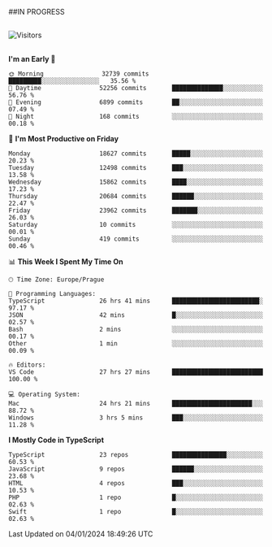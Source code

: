 ##IN PROGRESS
##
![Visitors](https://komarev.com/ghpvc/?username=petrbui&style=for-the-badge&label=Visitors+👀)



##
<!--
[![My GitHub stats](https://github-readme-stats.vercel.app/api?username=petrbui&theme=github_dark)](https://github.com/anuraghazra/github-readme-stats)

[![My wakatime stats](https://github-readme-stats.vercel.app/api/wakatime?username=petrbui&theme=github_dark)](https://github.com/anuraghazra/github-readme-stats)
-->
<!--START_SECTION:waka-->
**I'm an Early 🐤** 

```text
🌞 Morning                32739 commits       █████████░░░░░░░░░░░░░░░░   35.56 % 
🌆 Daytime                52256 commits       ██████████████░░░░░░░░░░░   56.76 % 
🌃 Evening                6899 commits        ██░░░░░░░░░░░░░░░░░░░░░░░   07.49 % 
🌙 Night                  168 commits         ░░░░░░░░░░░░░░░░░░░░░░░░░   00.18 % 
```
📅 **I'm Most Productive on Friday** 

```text
Monday                   18627 commits       █████░░░░░░░░░░░░░░░░░░░░   20.23 % 
Tuesday                  12498 commits       ███░░░░░░░░░░░░░░░░░░░░░░   13.58 % 
Wednesday                15862 commits       ████░░░░░░░░░░░░░░░░░░░░░   17.23 % 
Thursday                 20684 commits       ██████░░░░░░░░░░░░░░░░░░░   22.47 % 
Friday                   23962 commits       ███████░░░░░░░░░░░░░░░░░░   26.03 % 
Saturday                 10 commits          ░░░░░░░░░░░░░░░░░░░░░░░░░   00.01 % 
Sunday                   419 commits         ░░░░░░░░░░░░░░░░░░░░░░░░░   00.46 % 
```


📊 **This Week I Spent My Time On** 

```text
🕑︎ Time Zone: Europe/Prague

💬 Programming Languages: 
TypeScript               26 hrs 41 mins      ████████████████████████░   97.17 % 
JSON                     42 mins             █░░░░░░░░░░░░░░░░░░░░░░░░   02.57 % 
Bash                     2 mins              ░░░░░░░░░░░░░░░░░░░░░░░░░   00.17 % 
Other                    1 min               ░░░░░░░░░░░░░░░░░░░░░░░░░   00.09 % 

🔥 Editors: 
VS Code                  27 hrs 27 mins      █████████████████████████   100.00 % 

💻 Operating System: 
Mac                      24 hrs 21 mins      ██████████████████████░░░   88.72 % 
Windows                  3 hrs 5 mins        ███░░░░░░░░░░░░░░░░░░░░░░   11.28 % 
```

**I Mostly Code in TypeScript** 

```text
TypeScript               23 repos            ███████████████░░░░░░░░░░   60.53 % 
JavaScript               9 repos             ██████░░░░░░░░░░░░░░░░░░░   23.68 % 
HTML                     4 repos             ███░░░░░░░░░░░░░░░░░░░░░░   10.53 % 
PHP                      1 repo              █░░░░░░░░░░░░░░░░░░░░░░░░   02.63 % 
Swift                    1 repo              █░░░░░░░░░░░░░░░░░░░░░░░░   02.63 % 
```




 Last Updated on 04/01/2024 18:49:26 UTC
<!--END_SECTION:waka-->
